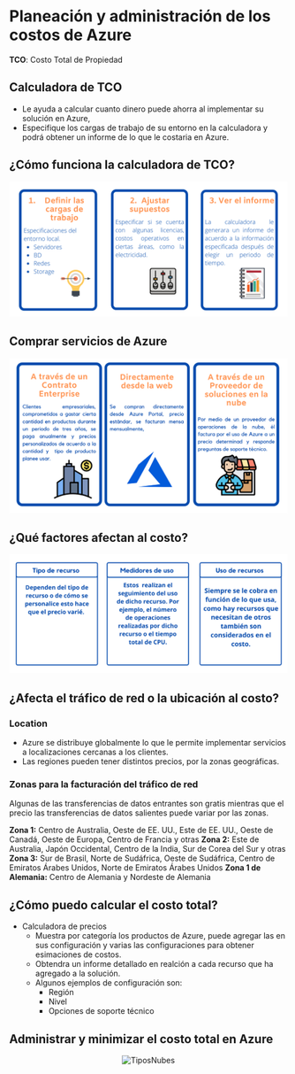 # Planeación y administración de los costos de Azure

**TCO**: Costo Total de Propiedad 

## Calculadora de TCO
* Le ayuda a calcular cuanto dinero puede ahorra al implementar su solución en Azure,
* Especifique los cargas de trabajo de su entorno en la calculadora y podrá obtener un informe de lo que le costaria en Azure.


## ¿Cómo funciona la calculadora de TCO?

<p align="center"> 
    <strong></strong>
    <img alt="TiposNubes" src="../Imagenes/tco.png"
    <strong></strong>
</p>

## Comprar servicios de Azure

<p align="center"> 
    <strong></strong>
    <img alt="TiposNubes" src="../Imagenes/comprar.png"
    <strong></strong>
</p>

## ¿Qué factores afectan al costo?

<p align="center"> 
    <strong></strong>
    <img alt="TiposNubes" src="../Imagenes/Costos.png"
    <strong></strong>
</p>

## ¿Afecta el tráfico de red o la ubicación al costo?

### Location
* Azure se distribuye globalmente lo que le permite implementar servicios a localizaciones cercanas a los clientes.
* Las regiones pueden tener distintos precios, por la zonas geográficas. 
### Zonas para la facturación  del tráfico de red
Algunas de las transferencias de datos entrantes son gratis mientras que el precio las transferencias de datos salientes puede variar por las zonas.
 
**Zona 1:** Centro de Australia, Oeste de EE. UU., Este de EE. UU., Oeste de Canadá, Oeste de Europa, Centro de Francia y otras
**Zona 2:** Este de Australia, Japón Occidental, Centro de la India, Sur de Corea del Sur y otras
**Zona 3:** Sur de Brasil, Norte de Sudáfrica, Oeste de Sudáfrica, Centro de Emiratos Árabes Unidos, Norte de Emiratos Árabes Unidos
**Zona 1 de Alemania:** Centro de Alemania y Nordeste de Alemania
## ¿Cómo puedo calcular el costo total?

* Calculadora de precios 
    * Muestra por categoría los productos de Azure, puede agregar las en sus configuración y varias las configuraciones para obtener esimaciones de costos.
    * Obtendra un informe detallado en realción a cada recurso que ha agregado a la solución. 
    * Algunos ejemplos de configuración son:
      * Región
      * Nivel
      * Opciones de soporte técnico

## Administrar y minimizar el costo total en Azure

<p align="center"> 
    <strong></strong>
    <img alt="TiposNubes" src="../Imagenes/reducir
.png"
    <strong></strong>
</p>